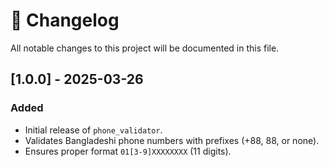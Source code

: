 # 📜 Changelog

All notable changes to this project will be documented in this file.

## [1.0.0] - 2025-03-26
### Added
- Initial release of `phone_validator`.
- Validates Bangladeshi phone numbers with prefixes (+88, 88, or none).
- Ensures proper format `01[3-9]XXXXXXXX` (11 digits).